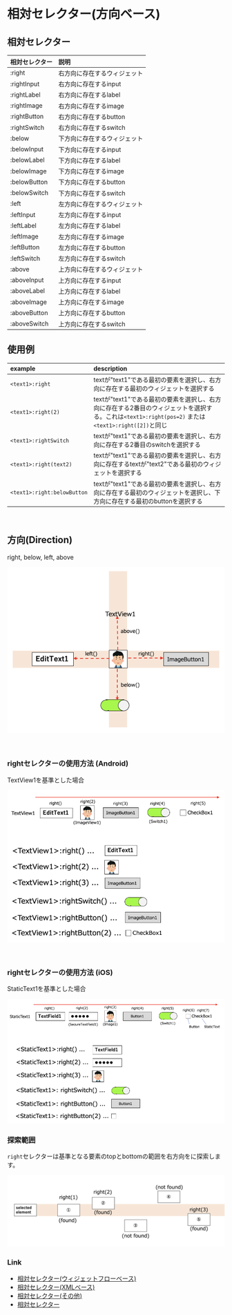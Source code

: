 # 相対セレクター(方向ベース)

## 相対セレクター

| 相対セレクター      | 説明             |
|:-------------|:---------------|
| :right       | 右方向に存在するウィジェット |
| :rightInput  | 右方向に存在するinput  |
| :rightLabel  | 右方向に存在するlabel  |
| :rightImage  | 右方向に存在するimage  |
| :rightButton | 右方向に存在するbutton |
| :rightSwitch | 右方向に存在するswitch |
| :below       | 下方向に存在するウィジェット |
| :belowInput  | 下方向に存在するinput  |
| :belowLabel  | 下方向に存在するlabel  |
| :belowImage  | 下方向に存在するimage  |
| :belowButton | 下方向に存在するbutton |
| :belowSwitch | 下方向に存在するswitch |
| :left        | 左方向に存在するウィジェット |
| :leftInput   | 左方向に存在するinput  |
| :leftLabel   | 左方向に存在するlabel  |
| :leftImage   | 左方向に存在するimage  |
| :leftButton  | 左方向に存在するbutton |
| :leftSwitch  | 左方向に存在するswitch |
| :above       | 上方向に存在するウィジェット |
| :aboveInput  | 上方向に存在するinput  |
| :aboveLabel  | 上方向に存在するlabel  |
| :aboveImage  | 上方向に存在するimage  |
| :aboveButton | 上方向に存在するbutton |
| :aboveSwitch | 上方向に存在するswitch |

## 使用例

| example                     | description                                                                                            |
|:----------------------------|:-------------------------------------------------------------------------------------------------------|
| `<text1>:right`             | textが"text1"である最初の要素を選択し、右方向に存在する最初のウィジェットを選択する                                                        |
| `<text1>:right(2)`          | textが"text1"である最初の要素を選択し、右方向に存在する2番目のウィジェットを選択する。これは`<text1>:right(pos=2)` または `<text1>:right([2])`と同じ |
| `<text1>:rightSwitch`       | textが"text1"である最初の要素を選択し、右方向に存在する2番目のswitchを選択する                                                       |
| `<text1>:right(text2)`      | textが"text1"である最初の要素を選択し、右方向に存在するtextが"text2"である最初のウィジェットを選択する                                         |
| `<text1>:right:belowButton` | textが"text1"である最初の要素を選択し、右方向に存在する最初のウィジェットを選択し、下方向に存在する最初のbuttonを選択する                                  |

<br>

## 方向(Direction)

right, below, left, above

![direction](../../_images/direction_4way.png)

<br>

### rightセレクターの使用方法 (Android)

TextView1を基準とした場合

![direction right android 1](../../_images/direction_right_android.png)

<br>

### rightセレクターの使用方法 (iOS)

StaticText1を基準とした場合

![direction right ios 1](../../_images/direction_right_ios.png)

### 探索範囲

`right`セレクターは基準となる要素のtopとbottomの範囲を右方向をに探索します。

![search range](../../_images/direction_search_range.png)

### Link

- [相対セレクター(ウィジェットフローベース)](relative_selector_flow_ja.md)
- [相対セレクター(XMLベース)](relative_selector_xml_ja.md)
- [相対セレクター(その他)](relative_selector_misc_ja.md)
- [相対セレクター](relative_selector_ja.md)

